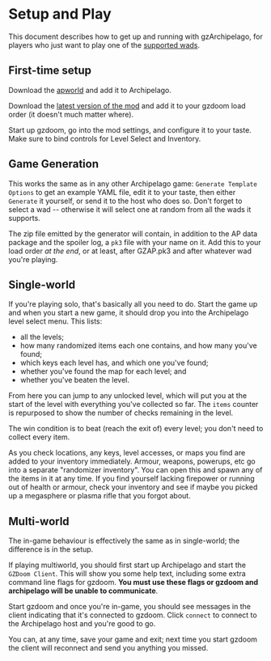 # Setup and Play

This document describes how to get up and running with gzArchipelago, for players
who just want to play one of the [supported wads](./support-table.md).

## First-time setup

Download the [apworld](../../release/gzdoom.apworld) and add it to Archipelago.

Download the [latest version of the mod](../../release/gzArchipelago-latest.pk3)
and add it to your gzdoom load order (it doesn't much matter where).

Start up gzdoom, go into the mod settings, and configure it to your taste. Make
sure to bind controls for Level Select and Inventory.

## Game Generation

This works the same as in any other Archipelago game: `Generate Template Options`
to get an example YAML file, edit it to your taste, then either `Generate` it
yourself, or send it to the host who does so. Don't forget to select a wad --
otherwise it will select one at random from all the wads it supports.

The zip file emitted by the generator will contain, in addition to the AP data
package and the spoiler log, a `pk3` file with your name on it. Add this to your
load order *at the end*, or at least, after GZAP.pk3 and after whatever wad you're
playing.

## Single-world

If you're playing solo, that's basically all you need to do. Start the game up
and when you start a new game, it should drop you into the Archipelago level
select menu. This lists:
- all the levels;
- how many randomized items each one contains, and how many you've found;
- which keys each level has, and which one you've found;
- whether you've found the map for each level; and
- whether you've beaten the level.

From here you can jump to any unlocked level, which will put you at the start of
the level with everything you've collected so far. The `items` counter is repurposed
to show the number of checks remaining in the level.

The win condition is to beat (reach the exit of) every level; you don't need to
collect every item.

As you check locations, any keys, level accesses, or maps you find are added to
your inventory immediately. Armour, weapons, powerups, etc go into a separate
"randomizer inventory". You can open this and spawn any of the items in it at any
time. If you find yourself lacking firepower or running out of health or armour,
check your inventory and see if maybe you picked up a megasphere or plasma rifle
that you forgot about.

## Multi-world

The in-game behaviour is effectively the same as in single-world; the difference
is in the setup.

If playing multiworld, you should first start up Archipelago and start the
`GZDoom Client`. This will show you some help text, including some extra command
line flags for gzdoom. **You must use these flags or gzdoom and archipelago
will be unable to communicate**.

Start gzdoom and once you're in-game, you should see messages in the client
indicating that it's connected to gzdoom. Click `connect` to connect to the
Archipelago host and you're good to go.

You can, at any time, save your game and exit; next time you start gzdoom the
client will reconnect and send you anything you missed.
